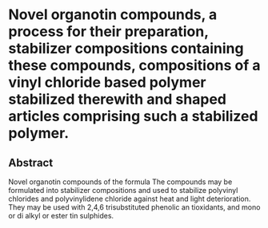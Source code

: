 # Novel organotin compounds, a process for their preparation, stabilizer compositions containing these compounds, compositions of a vinyl chloride based polymer stabilized therewith and shaped articles comprising such a stabilized polymer.

## Abstract
Novel organotin compounds of the formula The compounds may be formulated into stabilizer compositions and used to stabilize polyvinyl chlorides and polyvinylidene chloride against heat and light deterioration. They may be used with 2,4,6 trisubstituted phenolic an tioxidants, and mono or di alkyl or ester tin sulphides.